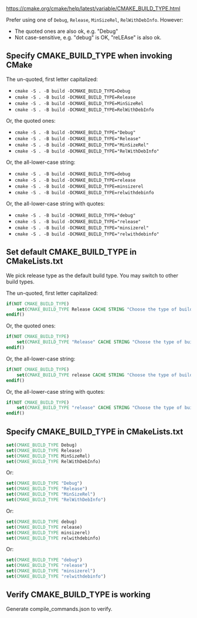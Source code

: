 https://cmake.org/cmake/help/latest/variable/CMAKE_BUILD_TYPE.html

Prefer using one of `Debug`, `Release`, `MinSizeRel`, `RelWithDebInfo`.
However:
- The quoted ones are also ok, e.g. "Debug"
- Not case-sensitive, e.g. "debug" is OK, "reLEAse" is also ok.

## Specify CMAKE_BUILD_TYPE when invoking CMake

The un-quoted, first letter capitalized:
- `cmake -S . -B build -DCMAKE_BUILD_TYPE=Debug`
- `cmake -S . -B build -DCMAKE_BUILD_TYPE=Release`
- `cmake -S . -B build -DCMAKE_BUILD_TYPE=MinSizeRel`
- `cmake -S . -B build -DCMAKE_BUILD_TYPE=RelWithDebInfo`

Or, the quoted ones:
- `cmake -S . -B build -DCMAKE_BUILD_TYPE="Debug"`
- `cmake -S . -B build -DCMAKE_BUILD_TYPE="Release"`
- `cmake -S . -B build -DCMAKE_BUILD_TYPE="MinSizeRel"`
- `cmake -S . -B build -DCMAKE_BUILD_TYPE="RelWithDebInfo"`

Or, the all-lower-case string:
- `cmake -S . -B build -DCMAKE_BUILD_TYPE=debug`
- `cmake -S . -B build -DCMAKE_BUILD_TYPE=release`
- `cmake -S . -B build -DCMAKE_BUILD_TYPE=minsizerel`
- `cmake -S . -B build -DCMAKE_BUILD_TYPE=relwithdebinfo`

Or, the all-lower-case string with quotes:
- `cmake -S . -B build -DCMAKE_BUILD_TYPE="debug"`
- `cmake -S . -B build -DCMAKE_BUILD_TYPE="release"`
- `cmake -S . -B build -DCMAKE_BUILD_TYPE="minsizerel"`
- `cmake -S . -B build -DCMAKE_BUILD_TYPE="relwithdebinfo"`

## Set default CMAKE_BUILD_TYPE in CMakeLists.txt
We pick release type as the default build type. You may switch to other build types.

The un-quoted, first letter capitalized:
```cmake
if(NOT CMAKE_BUILD_TYPE)
    set(CMAKE_BUILD_TYPE Release CACHE STRING "Choose the type of build" FORCE)
endif()
```

Or, the quoted ones:
```cmake
if(NOT CMAKE_BUILD_TYPE)
    set(CMAKE_BUILD_TYPE "Release" CACHE STRING "Choose the type of build" FORCE)
endif()
```

Or, the all-lower-case string:
```cmake
if(NOT CMAKE_BUILD_TYPE)
    set(CMAKE_BUILD_TYPE release CACHE STRING "Choose the type of build" FORCE)
endif()
```

Or, the all-lower-case string with quotes:
```cmake
if(NOT CMAKE_BUILD_TYPE)
    set(CMAKE_BUILD_TYPE "release" CACHE STRING "Choose the type of build" FORCE)
endif()
```

## Specify CMAKE_BUILD_TYPE in CMakeLists.txt
```cmake
set(CMAKE_BUILD_TYPE Debug)
set(CMAKE_BUILD_TYPE Release)
set(CMAKE_BUILD_TYPE MinSizeRel)
set(CMAKE_BUILD_TYPE RelWithDebInfo)
```

Or:
```cmake
set(CMAKE_BUILD_TYPE "Debug")
set(CMAKE_BUILD_TYPE "Release")
set(CMAKE_BUILD_TYPE "MinSizeRel")
set(CMAKE_BUILD_TYPE "RelWithDebInfo")
```

Or:
```cmake
set(CMAKE_BUILD_TYPE debug)
set(CMAKE_BUILD_TYPE release)
set(CMAKE_BUILD_TYPE minsizerel)
set(CMAKE_BUILD_TYPE relwithdebinfo)
```

Or:
```cmake
set(CMAKE_BUILD_TYPE "debug")
set(CMAKE_BUILD_TYPE "release")
set(CMAKE_BUILD_TYPE "minsizerel")
set(CMAKE_BUILD_TYPE "relwithdebinfo")
```

## Verify CMAKE_BUILD_TYPE is working
Generate compile_commands.json to verify.